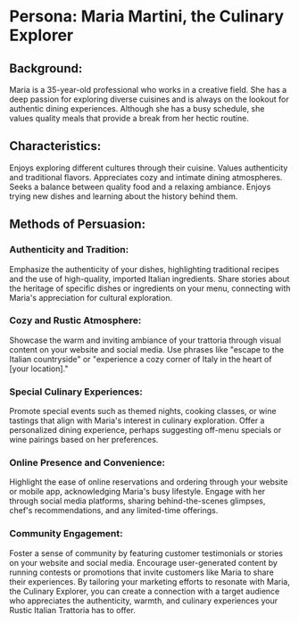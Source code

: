# Persona: Maria Martini, the Culinary Explorer
## Background:
Maria is a 35-year-old professional who works in a creative field. She has a deep passion for exploring diverse cuisines and is always on the lookout for authentic dining experiences. Although she has a busy schedule, she values quality meals that provide a break from her hectic routine.

## Characteristics:
Enjoys exploring different cultures through their cuisine.
Values authenticity and traditional flavors.
Appreciates cozy and intimate dining atmospheres.
Seeks a balance between quality food and a relaxing ambiance.
Enjoys trying new dishes and learning about the history behind them.

## Methods of Persuasion:
### Authenticity and Tradition:
Emphasize the authenticity of your dishes, highlighting traditional recipes and the use of high-quality, imported Italian ingredients.
Share stories about the heritage of specific dishes or ingredients on your menu, connecting with Maria's appreciation for cultural exploration.
### Cozy and Rustic Atmosphere:
Showcase the warm and inviting ambiance of your trattoria through visual content on your website and social media.
Use phrases like "escape to the Italian countryside" or "experience a cozy corner of Italy in the heart of [your location]."
### Special Culinary Experiences:
Promote special events such as themed nights, cooking classes, or wine tastings that align with Maria's interest in culinary exploration.
Offer a personalized dining experience, perhaps suggesting off-menu specials or wine pairings based on her preferences.
### Online Presence and Convenience:
Highlight the ease of online reservations and ordering through your website or mobile app, acknowledging Maria's busy lifestyle.
Engage with her through social media platforms, sharing behind-the-scenes glimpses, chef's recommendations, and any limited-time offerings.
### Community Engagement:
Foster a sense of community by featuring customer testimonials or stories on your website and social media.
Encourage user-generated content by running contests or promotions that invite customers like Maria to share their experiences.
By tailoring your marketing efforts to resonate with Maria, the Culinary Explorer, you can create a connection with a target audience who appreciates the authenticity, warmth, and culinary experiences your Rustic Italian Trattoria has to offer.
